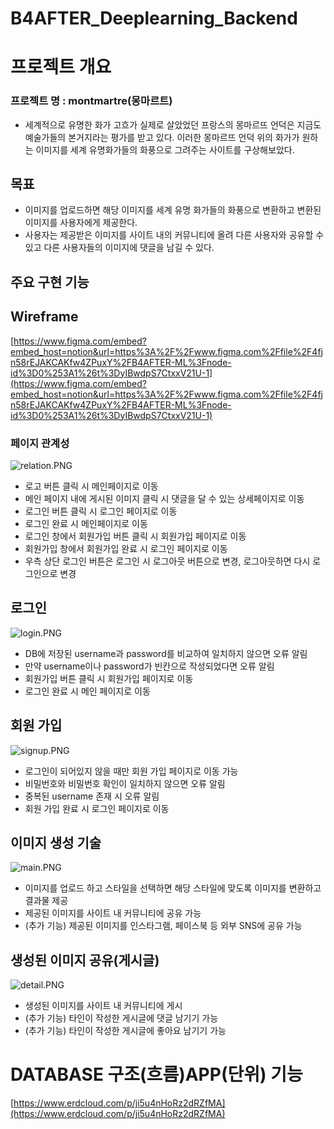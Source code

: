 # B4AFTER_Deeplearning_Backend

# 프로젝트 개요

### 프로젝트 명 : montmartre(몽마르트)

- 세계적으로 유명한 화가 고흐가 실제로 살았었던 프랑스의 몽마르뜨 언덕은 지금도 예술가들의 본거지라는 평가를 받고 있다. 이러한 몽마르뜨 언덕 위의 화가가 원하는 이미지를 세계 유명화가들의 화풍으로 그려주는 사이트를 구상해보았다.

## 목표

- 이미지를 업로드하면 해당 이미지를 세계 유명 화가들의 화풍으로 변환하고 변환된 이미지를 사용자에게 제공한다.
- 사용자는 제공받은 이미지를 사이트 내의 커뮤니티에 올려 다른 사용자와 공유할 수 있고 다른 사용자들의 이미지에 댓글을 남길 수 있다.


## 주요 구현 기능

## Wireframe

[https://www.figma.com/embed?embed_host=notion&url=https%3A%2F%2Fwww.figma.com%2Ffile%2F4fjn58rEJAKCAKfw4ZPuxY%2FB4AFTER-ML%3Fnode-id%3D0%253A1%26t%3DyIBwdpS7CtxxV21U-1](https://www.figma.com/embed?embed_host=notion&url=https%3A%2F%2Fwww.figma.com%2Ffile%2F4fjn58rEJAKCAKfw4ZPuxY%2FB4AFTER-ML%3Fnode-id%3D0%253A1%26t%3DyIBwdpS7CtxxV21U-1)

### 페이지 관계성

![relation.PNG](https://s3-us-west-2.amazonaws.com/secure.notion-static.com/8cdd08f2-dbe0-4a94-b8a3-c01839ba8529/relation.png)

- 로고 버튼 클릭 시 메인페이지로 이동
- 메인 페이지 내에 게시된 이미지 클릭 시 댓글을 달 수 있는 상세페이지로 이동
- 로그인 버튼 클릭 시 로그인 페이지로 이동
- 로그인 완료 시 메인페이지로 이동
- 로그인 창에서 회원가입 버튼 클릭 시 회원가입 페이지로 이동
- 회원가입 창에서 회원가입 완료 시 로그인 페이지로 이동
- 우측 상단 로그인 버튼은 로그인 시 로그아웃 버튼으로 변경, 로그아웃하면 다시 로그인으로 변경

## 로그인

![login.PNG](https://s3-us-west-2.amazonaws.com/secure.notion-static.com/6627dc06-6944-46a3-bdff-a99b9856fd4c/login.png)

- DB에 저장된 username과 password를 비교하여 일치하지 않으면 오류 알림
- 만약 username이나 password가 빈칸으로 작성되었다면 오류 알림
- 회원가입 버튼 클릭 시 회원가입 페이지로 이동
- 로그인 완료 시 메인 페이지로 이동

## 회원 가입

![signup.PNG](https://s3-us-west-2.amazonaws.com/secure.notion-static.com/47f1a6b8-40aa-4db6-8d8e-d3729a4135ee/signup.png)

- 로그인이 되어있지 않을 때만 회원 가입 페이지로 이동 가능
- 비밀번호와 비밀번호 확인이 일치하지 않으면 오류 알림
- 중복된 username 존재 시 오류 알림
- 회원 가입 완료 시 로그인 페이지로 이동

## 이미지 생성 기술

![main.PNG](https://s3-us-west-2.amazonaws.com/secure.notion-static.com/abab38c5-685c-4642-8861-5baeb46dbcdb/main.png)

- 이미지를 업로드 하고 스타일을 선택하면 해당 스타일에 맞도록 이미지를 변환하고 결과물 제공
- 제공된 이미지를 사이트 내 커뮤니티에 공유 가능
- (추가 기능) 제공된 이미지를 인스타그램, 페이스북 등 외부 SNS에 공유 가능

## 생성된 이미지 공유(게시글)

![detail.PNG](https://s3-us-west-2.amazonaws.com/secure.notion-static.com/cf42d90e-cd42-428b-810d-56f26ca89a29/detail.png)

- 생성된 이미지를 사이트 내 커뮤니티에 게시
- (추가 기능) 타인이 작성한 게시글에 댓글 남기기 가능
- (추가 기능) 타인이 작성한 게시글에 좋아요 남기기 가능

# DATABASE 구조(흐름)APP(단위) 기능

[https://www.erdcloud.com/p/ji5u4nHoRz2dRZfMA](https://www.erdcloud.com/p/ji5u4nHoRz2dRZfMA)
